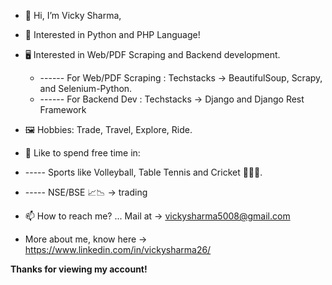- 👋 Hi, I’m Vicky Sharma,
- 👀 Interested in Python and PHP Language!
- 🖥 Interested in Web/PDF Scraping and Backend development. 
  -  ------ For Web/PDF Scraping : Techstacks -> BeautifulSoup, Scrapy, and Selenium-Python.
  -  ------ For Backend Dev : Techstacks -> Django and Django Rest Framework

- 🖼 Hobbies: Trade, Travel, Explore, Ride. 
- 🤩 Like to spend free time in:
-  ----- Sports like Volleyball, Table Tennis and Cricket 🏐🏓🏏. 
-  ----- NSE/BSE 📈📉 -> trading

- 📫 How to reach me? ... Mail at -> vickysharma5008@gmail.com
- More about me, know here -> https://www.linkedin.com/in/vickysharma26/

**Thanks for viewing my account!**

<!---
Vicky2603/Vicky2603 is a ✨ special ✨ repository because its `README.md` (this file) appears on your GitHub profile.
You can click the Preview link to take a look at your changes.
--->
